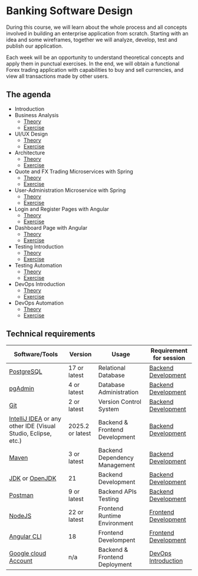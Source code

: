 # Banking Software Design

During this course, we will learn about the whole process and all concepts involved in building an enterprise application from scratch. Starting with an idea and some wireframes, together we will analyze, develop, test and publish our application.

Each week will be an opportunity to understand theoretical concepts and apply them in punctual exercises. In the end, we will obtain a functional Forex trading application with capabilities to buy and sell currencies, and view all transactions made by other users.

## The agenda

- Introduction
- Business Analysis
  - [Theory](01_Business_Analysis/Theory/README.md)
  - [Exercise](01_Business_Analysis/Exercise/README.md)
- UI/UX Design
  - [Theory](02_UI_UX_Design/Theory/README.md)
  - [Exercise](02_UI_UX_Design/Exercise/README.md)
- Architecture
  - [Theory](03_Architecture/Theory/README.md)
  - [Exercise](03_Architecture/Exercise/README.md)
- Quote and FX Trading Microservices with Spring
  - [Theory](04_Backend_Development/Theory/README.md)
  - [Exercise](04_Backend_Development/Exercise/README.md)
- User-Administration Microservice with Spring
  - [Theory](05_Backend_Development/Theory/README.md)
  - [Exercise](05_Backend_Development/Exercise/README.md)
- Login and Register Pages with Angular
  - [Theory](06_Frontend_Development/Theory/README.md)
  - [Exercise](06_Frontend_Development/Exercise/README.md)
- Dashboard Page with Angular
  - [Theory](07_Frontend_Development/Theory/README.md)
  - [Exercise](07_Frontend_Development/Exercise/README.md)
- Testing Introduction
  - [Theory](08_Software_Testing/Theory/README.md)
  - [Exercise](08_Software_Testing/Exercise/README.md)
- Testing Automation
  - [Theory](09_Software_Testing/Theory/README.md)
  - [Exercise](09_Software_Testing/Exercise/README.md)
- DevOps Introduction
  - [Theory](10_DevOps/Theory/README.md)
  - [Exercise](10_DevOps/Exercise/README.md)
- DevOps Automation
  - [Theory](11_DevOps/Theory/README.md)
  - [Exercise](11_DevOps/Exercise/README.md)


## Technical requirements

| Software/Tools                                                                                                        | Version          | Usage                          | Requirement for session                                            |
|-----------------------------------------------------------------------------------------------------------------------|------------------|--------------------------------|--------------------------------------------------------------------|
| [PostgreSQL](https://www.postgresql.org/download/)                                                                    | 17 or latest     | Relational Database            | [Backend Development](04_Backend_Development/Exercise/README.md)   |
| [pgAdmin](https://www.pgadmin.org/download/)                                                                                                             | 4 or latest      | Database Administration        | [Backend Development](04_Backend_Development/Exercise/README.md)   |
| [Git](https://git-scm.com/download/win)                                                                               | 2 or latest      | Version Control System         | [Backend Development](04_Backend_Development/Exercise/README.md)   |
| [IntelliJ IDEA](https://www.jetbrains.com/idea/download/) or any other IDE (Visual Studio, Eclipse, etc.)             | 2025.2 or latest | Backend & Frontend Development | [Backend Development](04_Backend_Development/Exercise/README.md)   |
| [Maven](https://maven.apache.org/install.html)                                                                        | 3 or latest      | Backend Dependency Management  | [Backend Development](04_Backend_Development/Exercise/README.md)   |
| [JDK](https://www.oracle.com/ro/java/technologies/downloads/#java21) or [OpenJDK](https://jdk.java.net/java-se-ri/21) | 21               | Backend Development            | [Backend Development](04_Backend_Development/Exercise/README.md)   |
| [Postman](https://www.getpostman.com/apps)                                                                            | 9 or latest      | Backend APIs Testing           | [Backend Development](04_Backend_Development/Exercise/README.md)   |
| [NodeJS](https://nodejs.org/en/)                                                                                      | 22 or latest     | Frontend Runtime Environment   | [Frontend Development](06_Frontend_Development/Exercise/README.md) |
| [Angular CLI](https://github.com/angular/angular-cli)                                                                 | 18               | Frontend Develompent           | [Frontend Development](06_Frontend_Development/Exercise/README.md) |
| [Google cloud Account](https://cloud.google.com/edu/students?hl=ro)                                                   | n/a              | Backend & Frontend Deployment  | [DevOps Introduction](10_DevOps/Exercise/README.md)                |